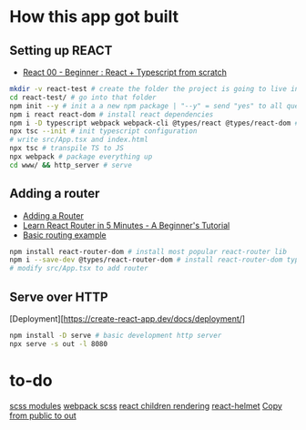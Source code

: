 # How this app got built

## Setting up REACT

- [React 00 - Beginner : React + Typescript from scratch](https://dev.to/nomoredeps/beginner-react-typescript-from-scratch-5dah)

```bash
mkdir -v react-test # create the folder the project is going to live in
cd react-test/ # go into that folder
npm init --y # init a a new npm package | "--y" = send "yes" to all questions
npm i react react-dom # install react dependencies
npm i -D typescript webpack webpack-cli @types/react @types/react-dom # install dev dependencies (not to be included in final project result)
npx tsc --init # init typescript configuration
# write src/App.tsx and index.html
npx tsc # transpile TS to JS
npx webpack # package everything up
cd www/ && http_server # serve
```

## Adding a router

- [Adding a Router](https://create-react-app.dev/docs/adding-a-router/)
- [Learn React Router in 5 Minutes - A Beginner's Tutorial](https://www.freecodecamp.org/news/react-router-in-5-minutes/)
- [Basic routing example](https://reactrouter.com/web/example/basic)

```bash
npm install react-router-dom # install most popular react-router lib
npm i --save-dev @types/react-router-dom # install react-router-dom types
# modify src/App.tsx to add router

```

## Serve over HTTP

[Deployment][https://create-react-app.dev/docs/deployment/]

```bash
npm install -D serve # basic development http server
npx serve -s out -l 8080
```

# to-do
[scss modules](https://developerhandbook.com/webpack/how-to-configure-scss-modules-for-webpack/)
[webpack scss](https://webpack.js.org/loaders/sass-loader/)
[react children rendering](https://fettblog.eu/typescript-react/children/)
[react-helmet](https://www.npmjs.com/package/react-helmet)
[Copy from public to out](https://webpack.js.org/plugins/copy-webpack-plugin/)